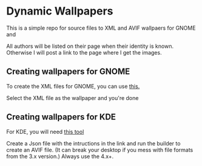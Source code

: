 # Dynamic Wallpapers

This is a simple repo for source files to XML and AVIF wallpaers for GNOME and 

All authors will be listed on their page when their identity is known. Otherwise I will post a link to the page where I get the images.

## Creating wallpapers for GNOME

To create the XML files for GNOME, you can use [this.](https://flathub.org/apps/details/com.github.alexkdeveloper.dwxmlcreator)

Select the XML file as the wallpaper and you're done

## Creating wallpapers for KDE

For KDE, you will need [this tool](https://github.com/zzag/plasma5-wallpapers-dynamic)

Create a Json file with the intructions in the link and run the builder to create an AVIF file.
(It can break your desktop if you mess with file formats from the 3.x version.) Always use the 4.x+.
